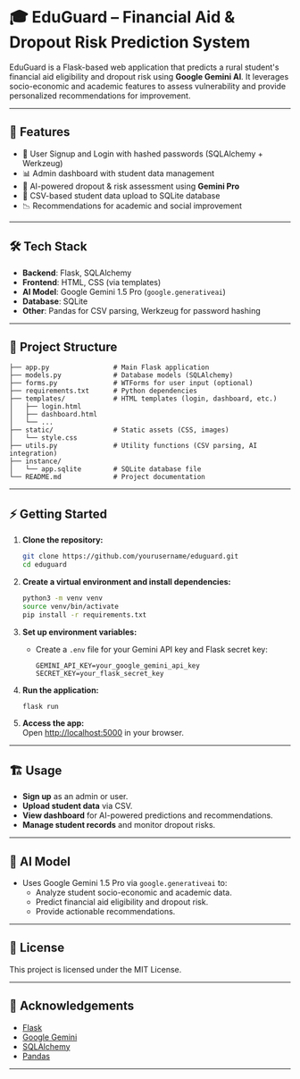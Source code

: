 # 🎓 EduGuard – Financial Aid & Dropout Risk Prediction System

EduGuard is a Flask-based web application that predicts a rural student's financial aid eligibility and dropout risk using **Google Gemini AI**. It leverages socio-economic and academic features to assess vulnerability and provide personalized recommendations for improvement.

---

## 🚀 Features

- 🔐 User Signup and Login with hashed passwords (SQLAlchemy + Werkzeug)
- 📊 Admin dashboard with student data management
- 🧠 AI-powered dropout & risk assessment using **Gemini Pro**
- 📁 CSV-based student data upload to SQLite database
- 📉 Recommendations for academic and social improvement

---

## 🛠️ Tech Stack

- **Backend**: Flask, SQLAlchemy
- **Frontend**: HTML, CSS (via templates)
- **AI Model**: Google Gemini 1.5 Pro (`google.generativeai`)
- **Database**: SQLite
- **Other**: Pandas for CSV parsing, Werkzeug for password hashing

---


## 📂 Project Structure

```
├── app.py                # Main Flask application
├── models.py             # Database models (SQLAlchemy)
├── forms.py              # WTForms for user input (optional)
├── requirements.txt      # Python dependencies
├── templates/            # HTML templates (login, dashboard, etc.)
│   ├── login.html
│   ├── dashboard.html
│   └── ...
├── static/               # Static assets (CSS, images)
│   └── style.css
├── utils.py              # Utility functions (CSV parsing, AI integration)
├── instance/
│   └── app.sqlite        # SQLite database file
└── README.md             # Project documentation
```

---

## ⚡ Getting Started

1. **Clone the repository:**
    ```bash
    git clone https://github.com/yourusername/eduguard.git
    cd eduguard
    ```

2. **Create a virtual environment and install dependencies:**
    ```bash
    python3 -m venv venv
    source venv/bin/activate
    pip install -r requirements.txt
    ```

3. **Set up environment variables:**
    - Create a `.env` file for your Gemini API key and Flask secret key:
      ```
      GEMINI_API_KEY=your_google_gemini_api_key
      SECRET_KEY=your_flask_secret_key
      ```

4. **Run the application:**
    ```bash
    flask run
    ```

5. **Access the app:**  
   Open [http://localhost:5000](http://localhost:5000) in your browser.

---

## 🏗️ Usage

- **Sign up** as an admin or user.
- **Upload student data** via CSV.
- **View dashboard** for AI-powered predictions and recommendations.
- **Manage student records** and monitor dropout risks.

---

## 🤖 AI Model

- Uses Google Gemini 1.5 Pro via `google.generativeai` to:
    - Analyze student socio-economic and academic data.
    - Predict financial aid eligibility and dropout risk.
    - Provide actionable recommendations.

---

## 📑 License

This project is licensed under the MIT License.

---

## 🙏 Acknowledgements

- [Flask](https://flask.palletsprojects.com/)
- [Google Gemini](https://ai.google.dev/)
- [SQLAlchemy](https://www.sqlalchemy.org/)
- [Pandas](https://pandas.pydata.org/)

---
